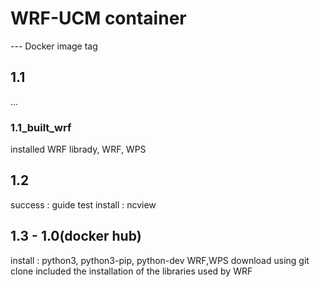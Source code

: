 # WRF-UCM container

--- Docker image tag

## 1.1
...

### 1.1_built_wrf
installed WRF librady, WRF, WPS

## 1.2
success : guide test
install : ncview

## 1.3 - 1.0(docker hub)
install : python3, python3-pip, python-dev
WRF,WPS download using git clone
included the installation of the libraries used by WRF

